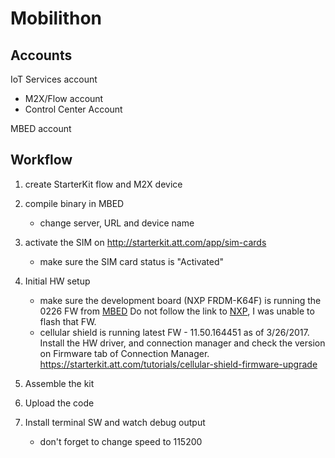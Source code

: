 # Mobilithon

## Accounts
IoT Services account
* M2X/Flow account
* Control Center Account

MBED account

## Workflow
1. create StarterKit flow and M2X device

2. compile binary in MBED
   * change server, URL and device name

3. activate the SIM on http://starterkit.att.com/app/sim-cards
   * make sure the SIM card status is "Activated"

4. Initial HW setup
   * make sure the development board (NXP FRDM-K64F) is running the 0226 FW from [MBED](developer.mbed.org/handbook/Firmware-FRDM-K64F) Do not follow the link to [NXP](http://www.nxp.com/products/software-and-tools/run-time-software/kinetis-software-and-tools/ides-for-kinetis-mcus/opensda-serial-and-debug-adapter:OPENSDA?tid=vanOpenSDA#FRDM-K64F), I was unable to flash that FW.
   * cellular shield is running latest FW - 11.50.164451 as of 3/26/2017. Install the HW driver, and connection manager and check the version on Firmware tab of Connection Manager. https://starterkit.att.com/tutorials/cellular-shield-firmware-upgrade
 
5. Assemble the kit

6. Upload the code

7. Install terminal SW and watch debug output
   * don't forget to change speed to 115200
